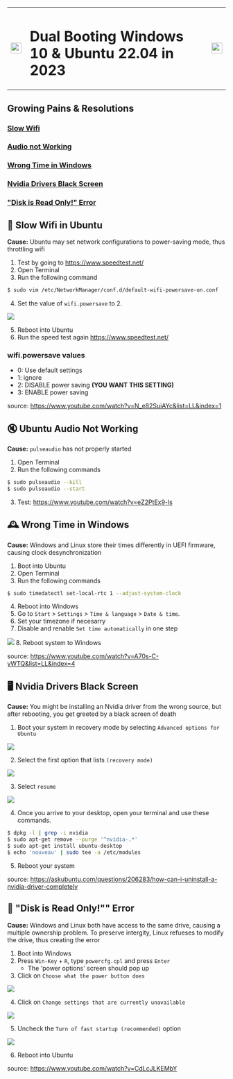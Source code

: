
<table>
<tr>
    <td>
        <img src="./assets/windows/windows-logo.png" width='25' align='left'>
    </td>
    <td> <h1>Dual Booting Windows 10 & Ubuntu 22.04 in 2023</h1></td>
    <td>
        <img src="./assets/linux/ubuntu-logo.png" width='25' align='right'>
    </td>
</tr>

</table>



## Growing Pains & Resolutions

### [Slow Wifi](#slowifi)
### [Audio not Working](#noaudio)
### [Wrong Time in Windows](#wrongtime)
### [Nvidia Drivers Black Screen](#nvidiadrivers)
### ["Disk is Read Only!" Error](#readonlydisks)




<div id='slowwifi'>

## 🐢 Slow Wifi in Ubuntu 
**Cause:** Ubuntu may set network configurations to power-saving mode, thus throttling wifi

1. Test by going to https://www.speedtest.net/
2. Open Terminal
3. Run the following command
```bash
$ sudo vim /etc/NetworkManager/conf.d/default-wifi-powersave-on.conf
```
4. Set the value of ``wifi.powersave`` to 2.

<img src="./assets/linux/wifi.png">

5. Reboot into Ubuntu
6. Run the speed test again https://www.speedtest.net/

### wifi.powersave values
- 0: Use default settings
- 1: ignore
- 2: DISABLE power saving **(YOU WANT THIS SETTING)**
- 3: ENABLE power saving

source: https://www.youtube.com/watch?v=N_e82SuiAYc&list=LL&index=1

</div>

<div id="noaudio">

## 🔇 Ubuntu Audio Not Working 
**Cause:** ``pulseaudio`` has not properly started

1. Open Terminal
2. Run the following commands

```bash
$ sudo pulseaudio --kill
$ sudo pulseaudio --start
```
3. Test: https://www.youtube.com/watch?v=eZ2PtEx9-ls


<div id="wrongtime">

## 🕰️ Wrong Time in Windows
**Cause:** Windows and Linux store their times differently in UEFI firmware, causing clock desynchronization
1. Boot into Ubuntu
2. Open Terminal
3. Run the following commands

```bash
$ sudo timedatectl set-local-rtc 1 --adjust-system-clock
```
4. Reboot into Windows
5. Go to ``Start``  > ``Settings``  > ``Time & language`` > ``Date & time``.
6. Set your timezone if necesarry
7. Disable and renable ``Set time automatically`` in one step
<img src="./assets/windows/datetime.png">
8. Reboot system to Windows

source: https://www.youtube.com/watch?v=A70s-C-yWTQ&list=LL&index=4

</div>

<div id="nvidiadrivers">

## 🖥️ Nvidia Drivers Black Screen

**Cause:** You might be installing an Nvidia driver from the wrong source, but after rebooting, you get greeted by a black screen of death

1. Boot your system in recovery mode by selecting ``Advanced options for Ubuntu``

<img src="./assets/linux/grub.png">

2. Select the first option that lists ``(recovery mode)``

<img src="./assets/linux/recoverymode.png">

3. Select ``resume``

<img src="./assets/linux/resume.webp">

4. Once you arrive to your desktop, open your terminal and use these commands.

```bash
$ dpkg -l | grep -i nvidia 
$ sudo apt-get remove --purge '^nvidia-.*' 
$ sudo apt-get install ubuntu-desktop 
$ echo 'nouveau' | sudo tee -a /etc/modules
```

5. Reboot your system

source: https://askubuntu.com/questions/206283/how-can-i-uninstall-a-nvidia-driver-completely

</div>

<div id="readonlydisks">

## 🚫 "Disk is Read Only!"" Error

**Cause:** Windows and Linux both have access to the same drive, causing a multiple ownership problem. To preserve intergity, Linux refueses to modify the drive, thus creating the error

1. Boot into Windows
2. Press ``Win-Key`` + ``R``, type ``powercfg.cpl`` and press ``Enter``
    - The 'power options' screen should pop up
3. Click on ``Choose what the power button does``

<img src="./assets/windows/powerbutton.png">

4. Click on ``Change settings that are currently unavailable``

<img src="./assets/windows/unavailablesettings.jpg">

5. Uncheck the ``Turn of fast startup (recommended)`` option

<img src="./assets/windows/faststartup.png">

6. Reboot into Ubuntu

source: https://www.youtube.com/watch?v=CdLcJLKEMbY

</div>
